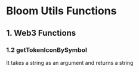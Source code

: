 # Bloom Utils Functions

## 1. Web3 Functions

### 1.2 getTokenIconBySymbol

It takes a string as an argument and returns a string
